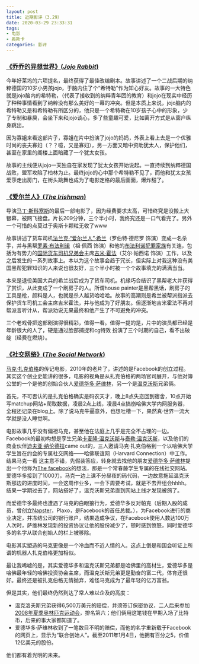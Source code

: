 ```yaml
---
layout: post
title: 近期影评（3.29）
date: 2020-03-29 23:33:31
tags:
- 电影
- 奥斯卡
categories: 影评
---
```


### [《乔乔的异想世界》(*Jojo Rabbit*)](https://www.imdb.com/title/tt2584384) 

今年好莱坞的六项提名，最终获得了最佳改编剧本。故事讲述了一个二战后期的纳粹德国的10岁小男孩jojo，于脑内住了个“希特勒”作为知心好友。故事的一大特色就是jojo脑内的希特勒，（代表了接收到的纳粹青年团的教育）和jojo在现实中经历了种种事情看到了纳粹没有那么美好的一幕的冲突。但是本质上来说，jojo脑内的希特勒又是和希特勒有所区分的，他只是一个希特勒在10岁孩子心中的形象，少了专制和暴戾，会坐下来和jojo谈心，多了些童趣可爱，比如离开方式是从窗户纵身跳出。

因为寡姐来看这部片子，寡姐在片中扮演了jojo的妈妈，外表上看上去是一个优雅时尚的丧夫寡妇（？？噫，又是寡妇），另一方面又暗中资助犹太人，保护他们，甚至在家里的阁楼上面暗藏了一个犹太女孩。

<!---MORE--->

故事的主线便从jojo一天独自在家发现了犹太女孩开始说起。一直持续到纳粹德国战败，盟军攻陷了柏林为止。最终jojo的心中那个希特勒不见了，而他和犹太女孩爱莎走出房门，在街头跳舞也成为了电影定格的最后画面，爆炸甜了。

### [《爱尔兰人》(*The Irishman*)](https://www.imdb.com/title/tt1302006) 

导演[马丁·斯科塞斯](https://zh.wikipedia.org/wiki/馬田·史高西斯)的最后一部电影了，因为经费要求太高，可惜终究是没搬上大银幕，被网飞接盘。片长209分钟，三个半小时，我终究还是一口气看完了。另外一个可惜的点莫过于奥斯卡颗粒无收了www

故事讲述了货车司机[法兰克·“爱尔兰人”·希兰](https://zh.wikipedia.org/wiki/法蘭克·希蘭)（罗伯特·德尼罗 饰演）变成一名杀手，并与黑帮[罗素·布法利诺](https://zh.wikipedia.org/wiki/羅素·布法利諾)（祖·佩西 饰演）和他的[布法利诺犯罪家族](https://zh.wikipedia.org/w/index.php?title=布法利諾犯罪家族&action=edit&redlink=1)有关连，包括为有势力的[国际货车司机兄弟会](https://zh.wikipedia.org/w/index.php?title=國際貨車司機兄弟會&action=edit&redlink=1)主席[吉米·霍法](https://zh.wikipedia.org/wiki/吉米·霍法)（艾尔·帕西诺 饰演）工作，以及之后发生的一系列故事上。本以为这个故事会趋于冗长，但实际上对我这种没有美国黑帮犯罪知识的人来说也很友好，三个半小时被一个个故事填充的满满当当。

本来是退役美国大兵的希兰战后成为了货车司机。机缘巧合结识了黑帮老大并获得了赏识，从此变成了一个刷房子的人。所谓house painter是黑帮黑话，刷房子的工具是枪，颜料是人，也就是杀人越货哈哈哈。故事的高潮则是希兰被帮派指派去保护货车司机工会主席吉米霍法，并与他成为了好朋友。但逐渐地吉米霍法不再对帮派言听计从，帮派劝说无果最终和他产生了不可避免的冲突。

三个老戏骨把这部剧演得很精彩，值得一看。值得一提的是，片中的演员都已经是年龄很大的人了，硬是通过脸部捕捉和cg特效 扮演了三个时期的自己，看不出破绽（经费在燃烧）。

### [《社交网络》(*The Social Network*)](https://www.imdb.com/title/tt1285016) 

[马克·扎克伯格](https://zh.wikipedia.org/wiki/馬克·朱克伯格)的传记电影，2010年的老片了，讲述的是Facebook的创立过程。其实这个创业史能讲的很多，电影的视角是从扎克伯格的两场官司展开，与他对簿公堂的一个是他的创始合伙人[爱德华多·萨维林](https://zh.wikipedia.org/wiki/愛德華多·薩維林)，另一个是[温克沃斯](https://zh.wikipedia.org/w/index.php?title=泰勒·溫克沃斯&action=edit&redlink=1)兄弟俩。

首先，不可否认的是扎克伯格确实是码农天才，晚上8点失恋回到宿舍，10点开始写matchup网站+爬取数据，凌晨2点上线，凌晨4点搞崩哈佛大学内网服务器，全程还记录在blog上。除了说马克牛逼意外，也想吐槽一下，果然真·世界一流大学就是没人睡觉啊。

电影故事几乎没有偏袒马克，甚至他在法庭上几乎是完全不占理的一边。Facebook的最初构想是孪生兄弟[卡麦隆·温克沃斯](https://zh.wikipedia.org/w/index.php?title=卡麥隆·溫克沃斯&action=edit&redlink=1)与[泰勒·温克沃斯](https://zh.wikipedia.org/w/index.php?title=泰勒·溫克沃斯&action=edit&redlink=1)，以及他们的商业伙伴[迪夫亚·纳伦德拉](https://zh.wikipedia.org/w/index.php?title=迪夫亞·納倫德拉&action=edit&redlink=1)came out的，三人邀请马克·扎克伯格到一个以哈佛大学学生旨在约会的专属社交网络——哈佛联谊网（Harvard Connection）中工作。结果马克一看 这主意不错，先假装答应，转身就去找他的朋友[爱德华多·萨维林](https://zh.wikipedia.org/wiki/愛德華多·薩維林)提出一个他称为[The facebook](https://zh.wikipedia.org/wiki/Facebook)的想法，那是一个常春藤学生专属的在线社交网站。爱德华多接到了1000刀，马克一边上课不分昼夜的码代码，一边故意拖延温克沃斯那边的进度时间，一会这周作业多，一会下周要考试，就是不去开组会hhhh。结果一学期过去了，网站搭好了，温克沃斯兄弟直到网站上线才发现被鸽了。

而爱德华多最终也遭遇了马克的白眼狼行为，爱德华多反对帕克（后期入股的成员，曾创立[Napster](https://zh.wikipedia.org/wiki/Napster)，Plaxo，是Facebook的首任总裁。），为Facebook进行的商业决定，并冻结公司的银行账户，结果造成争议，在Facebook使用人数达100万人次时，萨维林发现新的投资协议让他的股份减少了，顿时感到愤怒，同时爱德华多的名字从联合创始人的栏上被移除。

电影其实塑造的马克更像是一个冷血而不近人情的人。这点上倒是和国会听证上所谓的机器人扎克伯格更加相似。

最让我唏嘘的是，其实爱德华多和温克沃斯兄弟都是哈佛里的高材生，爱德华多是哈佛最年轻的哈佛投资协会主席，而温克沃斯兄弟更是勤奋的富二代，体育还很好。最终还是被扎克伯格无情抛弃，难怪马克成为了最年轻的亿万富翁。

但是其实，他们最终仍然到达了常人难以企及的高度：

- 温克洛夫斯兄弟获得6,500万美元的赔偿，并须签订保密协议，二人后来参加[2008年夏季奥林匹克运动会](https://zh.wikipedia.org/wiki/2008年夏季奧林匹克運動會)，排名第六；他们俩用这笔钱在早期入场了比特币，后来的事大家都知道了。
- 爱德华多·萨维林收到了一笔数目不明的赔偿，而他的名字重新载于Facebook的网页上，显示为“联合创始人”。截至2011年1月4日，他拥有百分之5，价值12亿美元的股份。

他们都有着光明的未来。